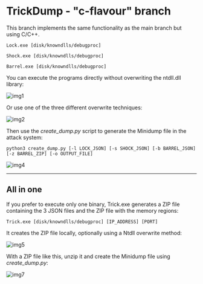 # TrickDump - "c-flavour" branch

This branch implements the same functionality as the main branch but using C/C++.

```
Lock.exe [disk/knowndlls/debugproc]
```

```
Shock.exe [disk/knowndlls/debugproc]
```

```
Barrel.exe [disk/knowndlls/debugproc]
```

You can execute the programs directly without overwriting the ntdll.dll library:

![img1](https://raw.githubusercontent.com/ricardojoserf/ricardojoserf.github.io/master/images/trickdump/Screenshot_C1.png)

Or use one of the three different overwrite techniques:

![img2](https://raw.githubusercontent.com/ricardojoserf/ricardojoserf.github.io/master/images/trickdump/Screenshot_C2.png)

Then use the *create_dump.py* script to generate the Minidump file in the attack system:

```
python3 create_dump.py [-l LOCK_JSON] [-s SHOCK_JSON] [-b BARREL_JSON] [-z BARREL_ZIP] [-o OUTPUT_FILE]
```

![img4](https://raw.githubusercontent.com/ricardojoserf/ricardojoserf.github.io/master/images/trickdump/Screenshot_C3.png)


-------------------------

## All in one

If you prefer to execute only one binary, Trick.exe generates a ZIP file containing the 3 JSON files and the ZIP file with the memory regions:

```
Trick.exe [disk/knowndlls/debugproc] [IP_ADDRESS] [PORT]
```

It creates the ZIP file locally, optionally using a Ntdll overwrite method:

![img5](https://raw.githubusercontent.com/ricardojoserf/ricardojoserf.github.io/master/images/trickdump/Screenshot_C4.png)

With a ZIP file like this, unzip it and create the Minidump file using *create_dump.py*:

![img7](https://raw.githubusercontent.com/ricardojoserf/ricardojoserf.github.io/master/images/trickdump/Screenshot_7.png)
